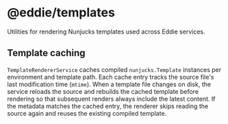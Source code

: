 # @eddie/templates

Utilities for rendering Nunjucks templates used across Eddie services.

## Template caching

`TemplateRendererService` caches compiled `nunjucks.Template` instances per
environment and template path. Each cache entry tracks the source file's last
modification time (`mtime`). When a template file changes on disk, the service
reloads the source and rebuilds the cached template before rendering so that
subsequent renders always include the latest content. If the metadata matches
the cached entry, the renderer skips reading the source again and reuses the
existing compiled template.
